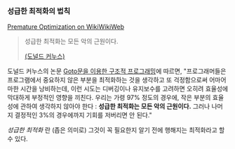 ### 성급한 최적화의 법칙

[Premature Optimization on WikiWikiWeb](http://wiki.c2.com/?PrematureOptimization)

> 성급한 최적화는 모든 악의 근원이다.
>
> [(도널드 커누스)](https://ko.wikipedia.org/wiki/도널드_커누스)

도널드 커누스의 논문 [Goto문을 이용한 구조적 프로그래밍](http://wiki.c2.com/?StructuredProgrammingWithGoToStatements)에 따르면, "프로그래머들은 프로그램에서 중요하지 않은 부분을 최적화하는 것을 생각하고 또 걱정함으로써 어마어마한 시간을 낭비하는데, 이런 시도는 디버깅이나 유지보수를 고려하면 오히려 효율성에 막대하게 부정적인 영향을 끼친다. 우리는 가령 97% 정도의 경우에, 작은 부분의 효율성에 관하여 생각하지 않아야 한다 : **성급한 최적화는 모든 악의 근원이다.** 그러나 나머지 결정적인 3%의 경우에까지 기회를 저버리면 안 된다."

_성급한 최적화_ 란 (좁은 의미로) 그것이 꼭 필요한지 알기 전에 행해지는 최적화라고 할 수 있다.

<br>

